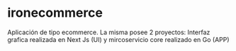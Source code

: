 # ironecommerce
Aplicación de tipo ecommerce. La misma posee 2 proyectos: Interfaz grafica realizada en Next Js (UI) y mircoservicio core realizado en Go (APP)
